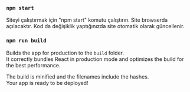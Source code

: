 ### `npm start`

Siteyi çalıştırmak için "npm start" komutu çalıştırın. Site browserda açılacaktır. Kod da değişiklik yaptığınızda site otomatik olarak güncellenir.

### `npm run build`

Builds the app for production to the `build` folder.\
It correctly bundles React in production mode and optimizes the build for the best performance.

The build is minified and the filenames include the hashes.\
Your app is ready to be deployed!

